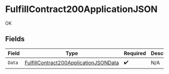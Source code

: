 # FulfillContract200ApplicationJSON

OK


## Fields

| Field                                                                                                     | Type                                                                                                      | Required                                                                                                  | Description                                                                                               |
| --------------------------------------------------------------------------------------------------------- | --------------------------------------------------------------------------------------------------------- | --------------------------------------------------------------------------------------------------------- | --------------------------------------------------------------------------------------------------------- |
| `Data`                                                                                                    | [FulfillContract200ApplicationJSONData](../../models/operations/fulfillcontract200applicationjsondata.md) | :heavy_check_mark:                                                                                        | N/A                                                                                                       |